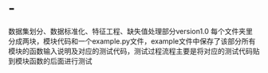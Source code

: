 # -
数据集划分、数据标准化、特征工程、缺失值处理部分version1.0
每个文件夹里分成两块，模块代码和一个example.py文件，example文件中保存了该部分所有模块的函数输入说明及对应的测试代码，测试过程流程主要是将对应的测试代码贴到模块函数的后面进行测试
